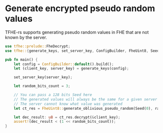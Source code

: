# Generate encrypted pseudo random values

TFHE-rs supports generating pseudo random values in FHE that are not known by the server.

```rust
use tfhe::prelude::FheDecrypt;
use tfhe::{generate_keys, set_server_key, ConfigBuilder, FheUint8, Seed};

pub fn main() {
    let config = ConfigBuilder::default().build();
    let (client_key, server_key) = generate_keys(config);

    set_server_key(server_key);

    let random_bits_count = 3;

    // You can pass a 128 bits Seed here
    // The generated values will always be the same for a given server key
    // The server cannot know what value was generated
    let ct_res = FheUint8::generate_oblivious_pseudo_random(Seed(0), random_bits_count);

    let dec_result: u8 = ct_res.decrypt(&client_key);
    assert!(dec_result < (1 << random_bits_count));
}
```
